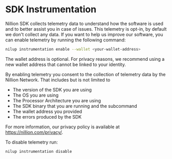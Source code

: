 # SDK Instrumentation

Nillion SDK collects telemetry data to understand how the software is used and to better assist you in case of issues.
This telemetry is opt-in, by default we don't collect any data. If you want to help us improve our software, 
you can enable telemetry by running the following command:

```bash
nilup instrumentation enable --wallet <your-wallet-address>
```

The wallet address is optional. For privacy reasons, we recommend using a new wallet address that cannot be linked to your identity.

By enabling telemetry you consent to the collection of telemetry data by the Nillion Network.
That includes but is not limited to
- The version of the SDK you are using
- The OS you are using
- The Processor Architecture you are using
- The SDK binary that you are running and the subcommand
- The wallet address you provided
- The errors produced by the SDK

For more information, our privacy policy is available at https://nillion.com/privacy/.


To disable telemetry run:

```bash
nilup instrumentation disable
```